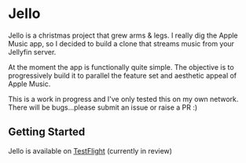 # Jello

Jello is a christmas project that grew arms & legs.
I really dig the Apple Music app, so I decided to build a clone that streams music from your Jellyfin server.

At the moment the app is functionally quite simple. The objective is to progressively build it to parallel the feature set and aesthetic appeal of Apple Music.

This is a work in progress and I've only tested this on my own network. There will be bugs...please submit an issue or raise a PR :)

## Getting Started

Jello is available on [TestFlight](https://testflight.apple.com/join/VdrBFmbL) (currently in review)
